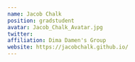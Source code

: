 ```yaml
---
name: Jacob Chalk
position: gradstudent
avatar: Jacob_Chalk_Avatar.jpg
twitter: 
affiliation: Dima Damen's Group
website: https://jacobchalk.github.io/
---
```

